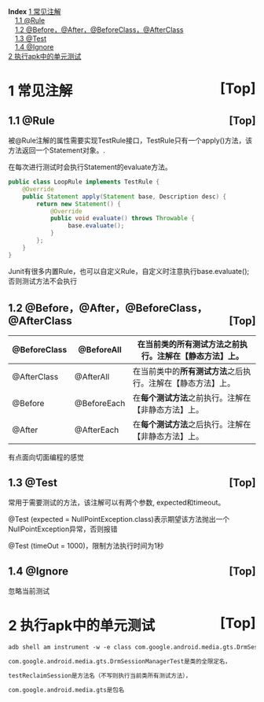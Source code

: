 <a name="index">**Index**</a>
<a href="#0">1 常见注解</a>  
&emsp;<a href="#1">1.1 @Rule</a>  
&emsp;<a href="#2">1.2 @Before，@After，@BeforeClass，@AfterClass</a>  
&emsp;<a href="#3">1.3 @Test</a>  
&emsp;<a href="#4">1.4 @Ignore</a>  
<a href="#5">2 执行apk中的单元测试</a>  
# <a name="0">1 常见注解</a><a style="float:right;text-decoration:none;" href="#index">[Top]</a>

## <a name="1">1.1 @Rule</a><a style="float:right;text-decoration:none;" href="#index">[Top]</a>

被@Rule注解的属性需要实现TestRule接口，TestRule只有一个apply()方法，该方法返回一个Statement对象。.

在每次进行测试时会执行Statement的evaluate方法。

~~~java
public class LoopRule implements TestRule {
    @Override
    public Statement apply(Statement base, Description desc) {
        return new Statement() {
            @Override
            public void evaluate() throws Throwable {
                 base.evaluate();
            }
        };
    }
}
~~~



Junit有很多内置Rule，也可以自定义Rule，自定义时注意执行base.evaluate();否则测试方法不会执行

## <a name="2">1.2 @Before，@After，@BeforeClass，@AfterClass</a><a style="float:right;text-decoration:none;" href="#index">[Top]</a>

| @BeforeClass | @BeforeAll  | 在当前类的**所有测试方法**之前执行。注解在【静态方法】上。   |
| ------------ | ----------- | ------------------------------------------------------------ |
| @AfterClass  | @AfterAll   | 在当前类中的**所有测试方法**之后执行。注解在【静态方法】上。 |
| @Before      | @BeforeEach | 在**每个测试方法**之前执行。注解在【非静态方法】上。         |
| @After       | @AfterEach  | 在**每个测试方法**之后执行。注解在【非静态方法】上。         |

有点面向切面编程的感觉

## <a name="3">1.3 @Test</a><a style="float:right;text-decoration:none;" href="#index">[Top]</a>

常用于需要测试的方法，该注解可以有两个参数, expected和timeout。

@Test (expected = NullPointException.class)表示期望该方法抛出一个NullPointException异常，否则报错

@Test (timeOut = 1000)，限制方法执行时间为1秒

## <a name="4">1.4 @Ignore</a><a style="float:right;text-decoration:none;" href="#index">[Top]</a>

忽略当前测试

# <a name="5">2 执行apk中的单元测试</a><a style="float:right;text-decoration:none;" href="#index">[Top]</a>

~~~markdown
adb shell am instrument -w -e class com.google.android.media.gts.DrmSessionManagerTest#testReclaimSession com.google.android.media.gts /androidx.test.runner.AndroidJUnitRunner

com.google.android.media.gts.DrmSessionManagerTest是类的全限定名，

testReclaimSession是方法名（不写则执行当前类所有测试方法），

com.google.android.media.gts是包名
~~~

